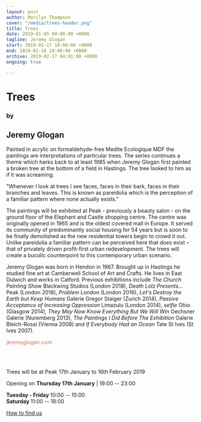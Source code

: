 ```yaml
---
layout: post
author: Marilyn Thompson
cover: "/media/trees-header.png"
title: Trees
date: 2019-01-05 00:00:00 +0000
tagline: Jeremy Glogan
start: 2019-01-17 10:00:00 +0000
end: 2019-02-16 19:00:00 +0000
archive: 2019-02-17 04:01:00 +0000
ongoing: true

---
```

<h1>Trees</h1>
<h3>by</h3>
<h2>Jeremy Glogan</h2>

<p>Painted in acrylic on formaldehyde-free Medite Ecologique MDF the paintings are interpretations of particular trees. The series continues a theme which harks back to at least 1985 when Jeremy Glogan first painted a broken tree at the bottom of a field in Hastings. The tree looked to him as if it was screaming.</p>
								
<p>"Whenever I look at trees I see faces, faces in their bark, faces in their branches and leaves. This is known as pareidolia which is the perception of a familiar pattern where none actually exists."</p>

<p>The paintings will be exhibited at Peak - previously a beauty salon - on the ground floor of the Elephant and Castle shopping centre. The centre was originally opened in 1965 and is the oldest covered mall in Europe. It served its community of predominantly social housing for 54 years but is soon to be finally demolished as the new residential towers begin to crowd it out. Unlike pareidolia a familiar pattern can be perceived here that does exist – that of privately driven profit-first urban redevelopment. The trees will create a bucolic counterpoint to this contemporary urban scenario.</p>

<p>Jeremy Glogan was born in Hendon in 1967. Brought up in Hastings he studied fine art at Camberwell School of Art and Crafts. He lives in East Dulwich and works in Catford. Previous exhibitions include <i>The Church Painting Show</i> Blackwing Studios (London 2018), <i>Death Lolz Presents…</i> Peak (London 2018), <i>Problem</i> London (London 2016), <i>Let's Destroy the Earth but Keep Humans</i> Galerie Gregor Staiger (Zurich 2014), <i>Passive Acceptance of Increasing Oppression</i> Limazulu (London 2014), <i>selfie</i> Ohio (Glasgow 2014), <i>They May Now Know Everything But We Will Win</i> Oechsner Galerie (Nuremberg 2013), <i>The Paintings I Did Before The Exhibition</i>  Galerie Bleich-Rossi (Vienna 2008) and <i>If Everybody Had an Ocean</i> Tate St Ives (St Ives 2007).</p>

<p><a href="http://www.jeremyglogan.com" style="color: #EC655E; text-decoration: none;">jeremyglogan.com</a></p>

<br /><br />

<p>Trees will be at Peak 17th January to 16th February 2019 </p>
<p>Opening on <b>Thursday 17th January</b> | 19:00 -- 23:00</p>

<p><b>Tuesday - Friday </b>10:00 -- 15:00<br />
<b>Saturday </b>11:00 -- 18:00 <br />


[How to find us](/contact/)